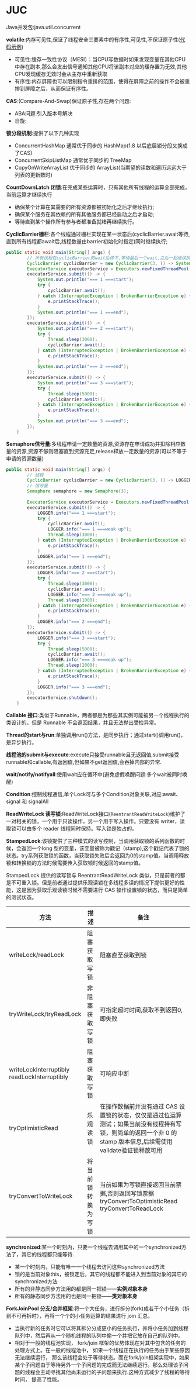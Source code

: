 # JUC

Java并发包:java.util.concurrent

**volatile**:内存可见性,保证了线程安全三要素中的有序性,可见性,不保证原子性([代码示例](https://github.com/z-dk/helloworld/blob/master/hello-web/src/test/java/juc/VolatileTest.java))

- 可见性:缓存一致性协议（MESI）：当CPU写数据时如果发现变量在其他CPU中存在副本,那么会发出信号通知其他CPU将该副本对应的缓存置为无效,其他CPU发现缓存无效时会从主存中重新获取
- 有序性:内存屏障也可以限制指令重排的范围，使得在屏障之前的操作不会被重排到屏障之后，从而保证有序性。

**CAS**:(Compare-And-Swap)保证原子性,存在两个问题:

- ABA问题:引入版本号解决
- 自旋:

**锁分段机制**:提供了以下几种实现

- ConcurrentHashMap 通常优于同步的 HashMap(1.8 以后底层锁分段又换成了CAS)
- ConcurrentSkipListMap 通常优于同步的 TreeMap
- CopyOnWriteArrayList 优于同步的 ArrayList(当期望的读数和遍历远远大于列表的更新数时)

**CountDownLatch 闭锁**:在完成某些运算时，只有其他所有线程的运算全部完成，当前运算才继续执行

- 确保某个计算在其需要的所有资源都被初始化之后才继续执行;
- 确保某个服务在其依赖的所有其他服务都已经启动之后才启动;
- 等待直到某个操作所有参与者都准备就绪再继续执行。

**CyclicBarrier栅栏**:各个线程通过栅栏实现在某一状态后(cyclicBarrier.await等待,直到所有线程都await后,线程数量由barrier初始化时指定)同时继续执行;

```java
public static void main(String[] args) {
        // 所有线程在cyclicBarrier的wait后停下,等待最后一个wait,之后一起继续执行
        CyclicBarrier cyclicBarrier = new CyclicBarrier(3, () -> System.out.println("barrier"));
        ExecutorService executorService = Executors.newFixedThreadPool(3);
        executorService.submit(() -> {
            System.out.println("=== 1 ===start");
            try {
                cyclicBarrier.await();
            } catch (InterruptedException | BrokenBarrierException e) {
                e.printStackTrace();
            }
            System.out.println("=== 1 ===end");
        });
        executorService.submit(() -> {
            System.out.println("=== 2 ===start");
            try {
                Thread.sleep(3000);
                cyclicBarrier.await();
            } catch (InterruptedException | BrokenBarrierException e) {
                e.printStackTrace();
            }
            System.out.println("=== 2 ===end");
        });
        executorService.submit(() -> {
            System.out.println("=== 3 ===start");
            try {
                Thread.sleep(5000);
                cyclicBarrier.await();
            } catch (InterruptedException | BrokenBarrierException e) {
                e.printStackTrace();
            }
            System.out.println("=== 3 ===end");
        });
    }
```

**Semaphore信号量**:多线程申请一定数量的资源,资源存在申请成功并扣除相应数量的资源,资源不够则阻塞直到资源充足,release释放一定数量的资源(可以不等于申请的资源数量)

```java
public static void main(String[] args) {
        // 线程
        CyclicBarrier cyclicBarrier = new CyclicBarrier(3, () -> LOGGER.info("barrier"));
        // 信号量
        Semaphore semaphore = new Semaphore(3);
        
        ExecutorService executorService = Executors.newFixedThreadPool(3);
        executorService.submit(() -> {
            LOGGER.info("=== 1 ===start");
            try {
                cyclicBarrier.await();
                LOGGER.info("=== 1 ===weak up");
                Thread.sleep(3000);
            } catch (InterruptedException | BrokenBarrierException e) {
                e.printStackTrace();
            }
            LOGGER.info("=== 1 ===end");
        });
        executorService.submit(() -> {
            LOGGER.info("=== 2 ===start");
            try {
                Thread.sleep(3000);
                cyclicBarrier.await();
                LOGGER.info("=== 2 ===weak up");
                Thread.sleep(1000);
            } catch (InterruptedException | BrokenBarrierException e) {
                e.printStackTrace();
            }
            LOGGER.info("=== 2 ===end");
        });
        executorService.submit(() -> {
            LOGGER.info("=== 3 ===start");
            try {
                Thread.sleep(5000);
                cyclicBarrier.await();
                LOGGER.info("=== 3 ===weak up");
                Thread.sleep(2000);
            } catch (InterruptedException | BrokenBarrierException e) {
                e.printStackTrace();
            }
            LOGGER.info("=== 3 ===end");
        });
        executorService.shutdown();
    }
```

**Callable 接口**:类似于Runnable，两者都是为那些其实例可能被另一个线程执行的类设计的。但是 Runnable 不会返回结果，并且无法抛出受检异常。

**Thread的start与run**:单独调用run()方法，是同步执行；通过start()调用run()，是异步执行。

**线程池的submit与execute**:execute只接受runnable且无返回值,submit接受runnable和callable,有返回值,但如果不get返回值,会吞掉内部的异常.

**wait/notify/notifyall**:使用wait应在循环中(避免虚假唤醒问题:多个wait被同时唤醒)

**Condition**:控制线程通信,单个Lock可与多个Condition对象关联,对应:await、 signal 和 signalAll

**ReadWriteLock 读写锁**:ReadWriteLock接口(`ReentrantReadWriteLock`)维护了一对相关的锁，一个用于只读操作，另一个用于写入操作。只要没有 writer，读取锁可以由多个 reader 线程同时保持。写入锁是独占的。

**StampedLock**:该锁提供了三种模式的读写控制，当调用获取锁的系列函数的时候，会返回一个long 型的变量，该变量被称为戳记（stamp),这个戳记代表了锁的状态。try系列获取锁的函数，当获取锁失败后会返回为0的stamp值。当调用释放锁和转换锁的方法时候需要传入获取锁时候返回的stamp值。

StampedLock 提供的读写锁与 ReentrantReadWriteLock 类似，只是前者的都是不可重入锁。但是前者通过提供乐观读锁在多线程多读的情况下提供更好的性能，这是因为获取乐观读锁时候不需要进行 CAS 操作设置锁的状态，而只是简单的测试状态。

| 方法                                              | 描述               | 备注                                                         |
| ------------------------------------------------- | ------------------ | ------------------------------------------------------------ |
| writeLock/readLock                                | 阻塞获取写锁       | 阻塞直至获取到锁                                             |
| tryWriteLock/tryReadLock                          | 非阻塞获取写锁     | 可指定超时时间,获取不到返回0,即失败                          |
| writeLockInterruptibly<br />readLockInterruptibly | 阻塞获取写锁       | 可响应中断                                                   |
| tryOptimisticRead                                 | 乐观读锁           | 在操作数据前并没有通过 CAS 设置锁的状态，仅仅是通过位运算测试；如果当前没有线程持有写锁，则简单的返回一个非 0 的 stamp 版本信息,后续需使用validate验证锁释放可用 |
| tryConvertToWriteLock                             | 将当前锁转换为写锁 | 当前如果为写锁直接返回当前票据,否则返回写锁票据<br />tryConvertToOptimisticRead<br />tryConvertToReadLock |

**synchronized**:某一个时刻内，只要一个线程去调用其中的一个synchronized方法了，其它的线程都只能等待.

- 某一个时刻内，只能有唯一一个线程去访问这些synchronized方法
- 锁的是当前对象this，被锁定后，其它的线程都不能进入到当前对象的其它的synchronized方法
- 所有的非静态同步方法用的都是同一把锁——**实例对象本身**
- 所有的静态同步方法用的也是同一把锁——**类对象本身**

**ForkJoinPool 分支/合并框架**:将一个大任务，进行拆分(fork)成若干个小任务（拆到不可再拆时），再将一个个的小任务运算的结果进行 join 汇总。

- 当执行新的任务时它可以将其拆分分成更小的任务执行，并将小任务加到线程队列中，然后再从一个随机线程的队列中偷一个并把它放在自己的队列中。
- 相对于一般的线程池实现， fork/join 框架的优势体现在对其中包含的任务的处理方式上。在一般的线程池中， 如果一个线程正在执行的任务由于某些原因无法继续运行， 那么该线程会处于等待状态。而在fork/join框架实现中，如果某个子问题由于等待另外一个子问题的完成而无法继续运行。那么处理该子问题的线程会主动寻找其他尚未运行的子问题来执行.这种方式减少了线程的等待时间， 提高了性能。
